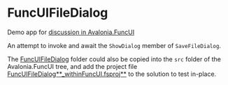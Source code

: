 # FuncUIFileDialog

Demo app for [discussion in Avalonia.FuncUI](https://github.com/fsprojects/Avalonia.FuncUI/discussions/250)

An attempt to invoke and await the `ShowDialog` member of `SaveFileDialog`.

The [FuncUIFileDialog](FuncUIFileDialog) folder could also be copied into the `src` folder of the Avalonia.FuncUI tree, and add the project file [FuncUIFileDialog**_withinFuncUI.fsproj**](FuncUIFileDialog/FuncUIFileDialog_withinFuncUI.fsproj) to the solution to test in-place.


